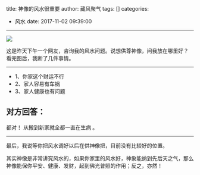 title: 神像的风水很重要
author: 藏风聚气
tags: []
categories:
  - 风水
date: 2017-11-02 09:39:00
---
![](http://fs-image.pull.net.cn/17-11-2/32618600.jpg!800)

这是昨天下午一个网友，咨询我的风水问题。说想供尊神像，问我放在哪里好？
看完图后，我断了几件事情。

-------------

- 1、你家这个财运不行
- 2、家人容易有车祸 
- 3、家人健康也有问题 

对方回答：
---------

都对！ 从搬到新家就全都一直在生病 。


--------
最后，我说等你把风水调好以后在供神像把，目前没有比较好的位置。

其实神像是非常讲究风水的，如果你家里的风水好，神象能纳到先后天之气，那么神像能保你平安、健康、发财，起到佛光普照的作用；反之，亦然！
